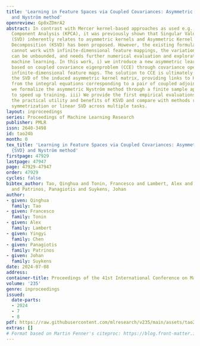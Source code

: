 ```yaml
---
title: 'Learning in Feature Spaces via Coupled Covariances: Asymmetric Kernel SVD
  and Nyström method'
openreview: Gp0xZDmrA2
abstract: In contrast with Mercer kernel-based approaches as used e.g. in Kernel Principal
  Component Analysis (KPCA), it was previously shown that Singular Value Decomposition
  (SVD) inherently relates to asymmetric kernels and Asymmetric Kernel Singular Value
  Decomposition (KSVD) has been proposed. However, the existing formulation to KSVD
  cannot work with infinite-dimensional feature mappings, the variational objective
  can be unbounded, and needs further numerical evaluation and exploration towards
  machine learning. In this work, i) we introduce a new asymmetric learning paradigm
  based on coupled covariance eigenproblem (CCE) through covariance operators, allowing
  infinite-dimensional feature maps. The solution to CCE is ultimately obtained from
  the SVD of the induced asymmetric kernel matrix, providing links to KSVD. ii) Starting
  from the integral equations corresponding to a pair of coupled adjoint eigenfunctions,
  we formalize the asymmetric Nyström method through a finite sample approximation
  to speed up training. iii) We provide the first empirical evaluations verifying
  the practical utility and benefits of KSVD and compare with methods resorting to
  symmetrization or linear SVD across multiple tasks.
layout: inproceedings
series: Proceedings of Machine Learning Research
publisher: PMLR
issn: 2640-3498
id: tao24b
month: 0
tex_title: 'Learning in Feature Spaces via Coupled Covariances: Asymmetric Kernel
  {SVD} and Nyström method'
firstpage: 47929
lastpage: 47947
page: 47929-47947
order: 47929
cycles: false
bibtex_author: Tao, Qinghua and Tonin, Francesco and Lambert, Alex and Chen, Yingyi
  and Patrinos, Panagiotis and Suykens, Johan
author:
- given: Qinghua
  family: Tao
- given: Francesco
  family: Tonin
- given: Alex
  family: Lambert
- given: Yingyi
  family: Chen
- given: Panagiotis
  family: Patrinos
- given: Johan
  family: Suykens
date: 2024-07-08
address:
container-title: Proceedings of the 41st International Conference on Machine Learning
volume: '235'
genre: inproceedings
issued:
  date-parts:
  - 2024
  - 7
  - 8
pdf: https://raw.githubusercontent.com/mlresearch/v235/main/assets/tao24b/tao24b.pdf
extras: []
# Format based on Martin Fenner's citeproc: https://blog.front-matter.io/posts/citeproc-yaml-for-bibliographies/
---
```

